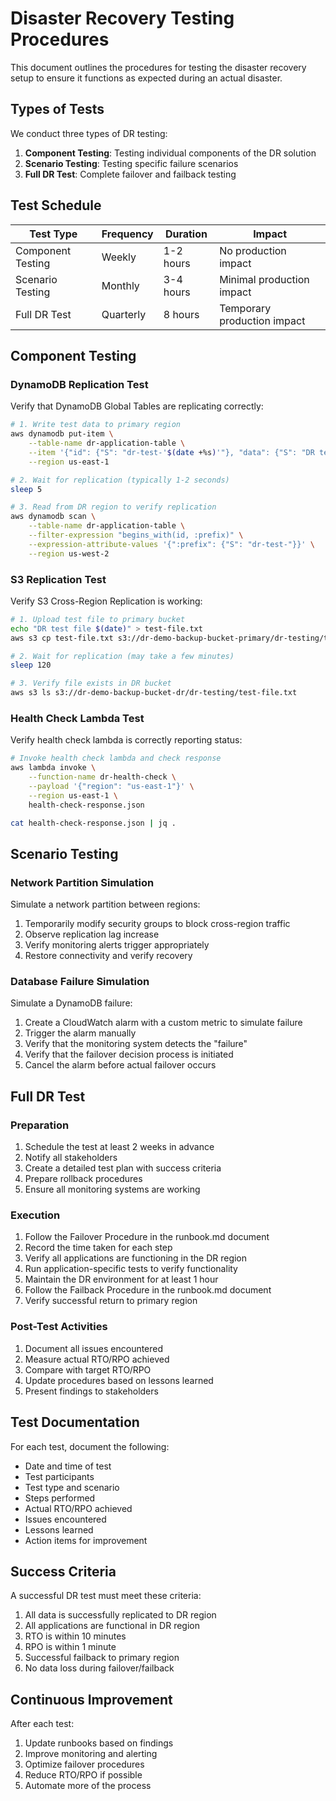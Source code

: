 # Disaster Recovery Testing Procedures

This document outlines the procedures for testing the disaster recovery setup to ensure it functions as expected during an actual disaster.

## Types of Tests

We conduct three types of DR testing:

1. **Component Testing**: Testing individual components of the DR solution
2. **Scenario Testing**: Testing specific failure scenarios
3. **Full DR Test**: Complete failover and failback testing

## Test Schedule

| Test Type         | Frequency | Duration  | Impact                      |
| ----------------- | --------- | --------- | --------------------------- |
| Component Testing | Weekly    | 1-2 hours | No production impact        |
| Scenario Testing  | Monthly   | 3-4 hours | Minimal production impact   |
| Full DR Test      | Quarterly | 8 hours   | Temporary production impact |

## Component Testing

### DynamoDB Replication Test

Verify that DynamoDB Global Tables are replicating correctly:

```bash
# 1. Write test data to primary region
aws dynamodb put-item \
    --table-name dr-application-table \
    --item '{"id": {"S": "dr-test-'$(date +%s)'"}, "data": {"S": "DR test data"}}' \
    --region us-east-1

# 2. Wait for replication (typically 1-2 seconds)
sleep 5

# 3. Read from DR region to verify replication
aws dynamodb scan \
    --table-name dr-application-table \
    --filter-expression "begins_with(id, :prefix)" \
    --expression-attribute-values '{":prefix": {"S": "dr-test-"}}' \
    --region us-west-2
```

### S3 Replication Test

Verify S3 Cross-Region Replication is working:

```bash
# 1. Upload test file to primary bucket
echo "DR test file $(date)" > test-file.txt
aws s3 cp test-file.txt s3://dr-demo-backup-bucket-primary/dr-testing/test-file.txt

# 2. Wait for replication (may take a few minutes)
sleep 120

# 3. Verify file exists in DR bucket
aws s3 ls s3://dr-demo-backup-bucket-dr/dr-testing/test-file.txt
```

### Health Check Lambda Test

Verify health check lambda is correctly reporting status:

```bash
# Invoke health check lambda and check response
aws lambda invoke \
    --function-name dr-health-check \
    --payload '{"region": "us-east-1"}' \
    --region us-east-1 \
    health-check-response.json

cat health-check-response.json | jq .
```

## Scenario Testing

### Network Partition Simulation

Simulate a network partition between regions:

1. Temporarily modify security groups to block cross-region traffic
2. Observe replication lag increase
3. Verify monitoring alerts trigger appropriately
4. Restore connectivity and verify recovery

### Database Failure Simulation

Simulate a DynamoDB failure:

1. Create a CloudWatch alarm with a custom metric to simulate failure
2. Trigger the alarm manually
3. Verify that the monitoring system detects the "failure"
4. Verify that the failover decision process is initiated
5. Cancel the alarm before actual failover occurs

## Full DR Test

### Preparation

1. Schedule the test at least 2 weeks in advance
2. Notify all stakeholders
3. Create a detailed test plan with success criteria
4. Prepare rollback procedures
5. Ensure all monitoring systems are working

### Execution

1. Follow the Failover Procedure in the runbook.md document
2. Record the time taken for each step
3. Verify all applications are functioning in the DR region
4. Run application-specific tests to verify functionality
5. Maintain the DR environment for at least 1 hour
6. Follow the Failback Procedure in the runbook.md document
7. Verify successful return to primary region

### Post-Test Activities

1. Document all issues encountered
2. Measure actual RTO/RPO achieved
3. Compare with target RTO/RPO
4. Update procedures based on lessons learned
5. Present findings to stakeholders

## Test Documentation

For each test, document the following:

- Date and time of test
- Test participants
- Test type and scenario
- Steps performed
- Actual RTO/RPO achieved
- Issues encountered
- Lessons learned
- Action items for improvement

## Success Criteria

A successful DR test must meet these criteria:

1. All data is successfully replicated to DR region
2. All applications are functional in DR region
3. RTO is within 10 minutes
4. RPO is within 1 minute
5. Successful failback to primary region
6. No data loss during failover/failback

## Continuous Improvement

After each test:

1. Update runbooks based on findings
2. Improve monitoring and alerting
3. Optimize failover procedures
4. Reduce RTO/RPO if possible
5. Automate more of the process 